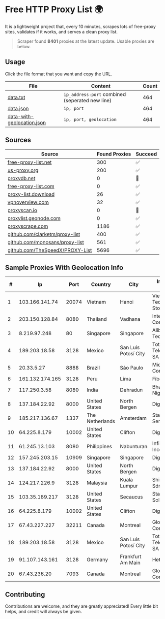 
# Free HTTP Proxy List 🌍

It is a lightweight project that, every 10 minutes, scrapes lots of free-proxy sites, validates if it works, and serves a clean proxy list.


> Scraper found **8401** proxies at the latest update. Usable proxies are below.

## Usage

Click the file format that you want and copy the URL.


|File|Content|Count|
|----|-------|-----|
|[data.txt](https://raw.githubusercontent.com/themiralay/Proxy-List-World/master/data.txt)|`ip_address:port` combined (seperated new line)|464|
|[data.json](https://raw.githubusercontent.com/themiralay/Proxy-List-World/master/data.json)|`ip, port`|464|
|[data-with-geolocation.json](https://raw.githubusercontent.com/themiralay/Proxy-List-World/master/data-with-geolocation.json)|`ip, port, geolocation`|464|

## Sources

|Source|Found Proxies|Succeed|
|------|-------------|-------|
|[free-proxy-list.net](https://free-proxy-list.net)|300|✅|
|[us-proxy.org](https://www.us-proxy.org)|200|✅|
|[proxydb.net](http://proxydb.net)|0|🚫|
|[free-proxy-list.com](https://free-proxy-list.com/?page=&port=&type%5B%5D=http&type%5B%5D=https&up_time=0&search=Search)|0|✅|
|[proxy-list.download](https://www.proxy-list.download/HTTP)|26|✅|
|[vpnoverview.com](https://vpnoverview.com/privacy/anonymous-browsing/free-proxy-servers)|32|✅|
|[proxyscan.io](https://www.proxyscan.io)|0|🚫|
|[proxylist.geonode.com](https://proxylist.geonode.com/api/proxy-list?limit=300&page=1&sort_by=lastChecked&sort_type=desc&protocols=http,https)|0|✅|
|[proxyscrape.com](https://api.proxyscrape.com/v2/?request=displayproxies&protocol=http&timeout=10000&country=all&ssl=all&anonymity=all)|1186|✅|
|[github.com/clarketm/proxy-list](https://raw.githubusercontent.com/clarketm/proxy-list/master/proxy-list-raw.txt)|400|✅|
|[github.com/monosans/proxy-list](https://raw.githubusercontent.com/monosans/proxy-list/main/proxies/http.txt)|561|✅|
|[github.com/TheSpeedX/PROXY-List](https://raw.githubusercontent.com/TheSpeedX/PROXY-List/master/http.txt)|5696|✅|


## Sample Proxies With Geolocation Info

|#|Ip|Port|Country|City|Internet Service Provider|
|-|--|----|-------|----|-------------------------|
|1|103.166.141.74|20074|Vietnam|Hanoi|Viet NAM Cloud Technology Joint Stock Company|
|2|203.150.128.84|8080|Thailand|Vadhana|Internet Thailand Company Ltd|
|3|8.219.97.248|80|Singapore|Singapore|Alibaba (US) Technology Co., Ltd.|
|4|189.203.18.58|3128|Mexico|San Luis Potosí City|Total Play Telecomunicaciones SA De CV|
|5|20.33.5.27|8888|Brazil|São Paulo|Microsoft Corporation|
|6|161.132.174.165|3128|Peru|Lima|Fibertel Peru S.A.|
|7|117.250.3.58|8080|India|Dehradun|Bharat Sanchar Nigam Ltd|
|8|137.184.22.92|8000|United States|North Bergen|DigitalOcean, LLC|
|9|185.217.136.67|1337|The Netherlands|Amsterdam|Stallion Network Services Limited|
|10|64.225.8.179|10002|United States|Clifton|DigitalOcean, LLC|
|11|61.245.13.103|8080|Philippines|Nabunturan|Infinivan Incorporated|
|12|157.245.203.15|10909|Singapore|Singapore|DigitalOcean, LLC|
|13|137.184.22.92|8000|United States|North Bergen|DigitalOcean, LLC|
|14|124.217.226.9|3128|Malaysia|Kuala Lumpur|Shinjiru Technology Sdn Bhd|
|15|103.35.189.217|3128|United States|Secaucus|Stark Industries Solutions LTD|
|16|64.225.8.179|10002|United States|Clifton|DigitalOcean, LLC|
|17|67.43.227.227|32211|Canada|Montreal|GloboTech Communications|
|18|189.203.18.58|3128|Mexico|San Luis Potosí City|Total Play Telecomunicaciones SA De CV|
|19|91.107.143.161|3128|Germany|Frankfurt Am Main|Hetzner Online AG|
|20|67.43.236.20|7093|Canada|Montreal|GloboTech Communications|



## Contributing

Contributions are welcome, and they are greatly appreciated! Every
little bit helps, and credit will always be given.

